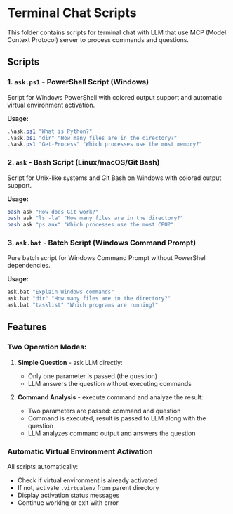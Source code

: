 # Terminal Chat Scripts

This folder contains scripts for terminal chat with LLM that use MCP (Model Context Protocol) server to process commands and questions.

## Scripts

### 1. `ask.ps1` - PowerShell Script (Windows)
Script for Windows PowerShell with colored output support and automatic virtual environment activation.

**Usage:**
```powershell
.\ask.ps1 "What is Python?"
.\ask.ps1 "dir" "How many files are in the directory?"
.\ask.ps1 "Get-Process" "Which processes use the most memory?"
```

### 2. `ask` - Bash Script (Linux/macOS/Git Bash)
Script for Unix-like systems and Git Bash on Windows with colored output support.

**Usage:**
```bash
bash ask "How does Git work?"
bash ask "ls -la" "How many files are in the directory?"
bash ask "ps aux" "Which processes use the most CPU?"
```

### 3. `ask.bat` - Batch Script (Windows Command Prompt)
Pure batch script for Windows Command Prompt without PowerShell dependencies.

**Usage:**
```cmd
ask.bat "Explain Windows commands"
ask.bat "dir" "How many files are in the directory?"
ask.bat "tasklist" "Which programs are running?"
```

## Features

### Two Operation Modes:

1. **Simple Question** - ask LLM directly:
   - Only one parameter is passed (the question)
   - LLM answers the question without executing commands

2. **Command Analysis** - execute command and analyze the result:
   - Two parameters are passed: command and question
   - Command is executed, result is passed to LLM along with the question
   - LLM analyzes command output and answers the question

### Automatic Virtual Environment Activation

All scripts automatically:
- Check if virtual environment is already activated
- If not, activate `.virtualenv` from parent directory
- Display activation status messages
- Continue working or exit with error